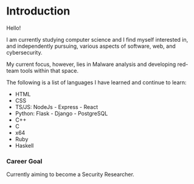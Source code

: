 # Introduction
Hello!

I am currently studying computer science and I find myself interested in, and independently pursuing, various aspects of software, web, and cybersecurity.

My current focus, however, lies in Malware analysis and developing red-team tools within that space.

The following is a list of languages I have learned and continue to learn:
* HTML
* CSS
* TS/JS: NodeJs - Express - React
* Python: Flask - Django - PostgreSQL
* C++
* C
* x64
* Ruby
* Haskell

### Career Goal
Currently aiming to become a Security Researcher.
<!---
HeavenlyRain/HeavenlyRain is a ✨ special ✨ repository because its `README.md` (this file) appears on your GitHub profile.
You can click the Preview link to take a look at your changes.
--->
